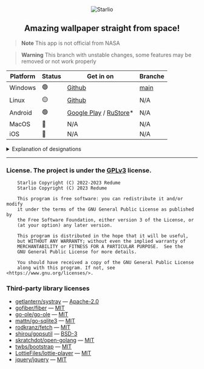 <p align="center"><img src="web/static/image/icons/favicon.png" alt="Starlio"></p>
<h2 align="center"> Amazing wallpaper straight from space! </h2>

> **Note**
> This app is not official from NASA

> **Warning**
> This branch with unstable changes, some features may be removed or not work properly

| Platform | Status | Get in on                                        | Branche                 | 
|----------|--------|--------------------------------------------------|-------------------------|
| Windows  | 🟢     | [Github][windows-download]                       | [main][windows-branche] |
| Linux    | 🟡     | [Github][linux-download]                         | N/A                     |
| Android  | 🟢     | [Google Play][google-play] / [RuStore][rustore]* | N/A                     |
| MacOS    | 🔴     | N/A                                              | N/A                     |
| iOS      | 🔴     | N/A                                              | N/A                     |

<details>
<summary>Explanation of designations</summary>

#### 🟢 — Development for the platform is supported to date
#### 🟡 — Development was earlier, but was discontinued
#### 🔴 — Not available for this platform
#### * — Loaded an old version, to get the current version it is better to install from [Google Play][google-play]
</details>

---

[windows-download]: https://github.com/Redume/Starlio/releases/latest
[windows-branche]: https://github.com/Redume/Starlio/

[linux-download]: https://github.com/Redume/Starlio/releases/download/v1.6/Starlio

[google-play]: https://play.google.com/store/apps/details?id=ru.murzify.Starlio
[rustore]: https://apps.rustore.ru/app/ru.murzify.Starlio

### License. The project is under the [GPLv3](https://www.gnu.org/licenses/gpl-3.0.html) license.

```
    Starlio Copyright (C) 2022-2023 Redume
    Starlio Copyright (C) 2023 Redume

    This program is free software: you can redistribute it and/or modify
    it under the terms of the GNU General Public License as published by
    the Free Software Foundation, either version 3 of the License, or
    (at your option) any later version.

    This program is distributed in the hope that it will be useful,
    but WITHOUT ANY WARRANTY; without even the implied warranty of
    MERCHANTABILITY or FITNESS FOR A PARTICULAR PURPOSE.  See the
    GNU General Public License for more details.

    You should have received a copy of the GNU General Public License
    along with this program. If not, see <https://www.gnu.org/licenses/>.
```

### Third-party library licenses
- [getlantern/systray](https://github.com/getlantern/systray) — [Apache-2.0](https://github.com/getlantern/systray/blob/master/LICENSE)
- [gofiber/fiber](https://github.com/gofiber/fiber) — [MIT](https://github.com/gofiber/fiber/blob/master/LICENSE)
- [go-ole/go-ole](https://github.com/go-ole/go-ole) — [MIT](https://github.com/go-ole/go-ole/blob/master/LICENSE)
- [mattn/go-sqlite3](https://github.com/mattn/go-sqlite3) — [MIT](https://github.com/mattn/go-sqlite3/blob/master/LICENSE)
- [rodkranz/fetch](https://github.com/rodkranz/fetch) — [MIT](https://github.com/rodkranz/fetch/blob/master/LICENSE)
- [shirou/gopsutil](https://github.com/shirou/gopsutil) — [BSD-3](https://github.com/shirou/gopsutil/blob/master/LICENSE)
- [skratchdot/open-golang](https://github.com/skratchdot/open-golang) — [MIT](https://github.com/skratchdot/open-golang/blob/master/LICENSE)
- [twbs/bootstrap](https://github.com/twbs/bootstrap) — [MIT](https://github.com/twbs/bootstrap/blob/main/LICENSE)
- [LottieFiles/lottie-player](https://github.com/LottieFiles/lottie-player) — [MIT](https://github.com/LottieFiles/lottie-player/blob/master/LICENSE)
- [jquery/jquery](https://github.com/jquery/jquery) — [MIT](https://github.com/jquery/jquery/blob/main/LICENSE.txt)
